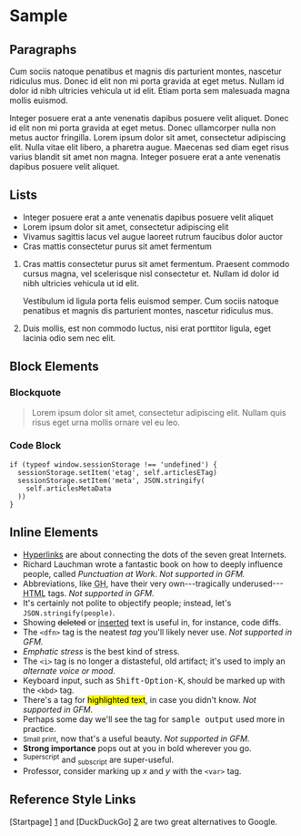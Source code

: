 Sample
======

Paragraphs
----------

Cum sociis natoque penatibus et magnis dis parturient montes, nascetur ridiculus mus. Donec id elit non mi porta gravida at eget metus. Nullam id dolor id nibh ultricies vehicula ut id elit. Etiam porta sem malesuada magna mollis euismod.

Integer posuere erat a ante venenatis dapibus posuere velit aliquet. Donec id elit non mi porta gravida at eget metus. Donec ullamcorper nulla non metus auctor fringilla. Lorem ipsum dolor sit amet, consectetur adipiscing elit. Nulla vitae elit libero, a pharetra augue. Maecenas sed diam eget risus varius blandit sit amet non magna. Integer posuere erat a ante venenatis dapibus posuere velit aliquet.

Lists
-----

* Integer posuere erat a ante venenatis dapibus posuere velit aliquet
* Lorem ipsum dolor sit amet, consectetur adipiscing elit
* Vivamus sagittis lacus vel augue laoreet rutrum faucibus dolor auctor
* Cras mattis consectetur purus sit amet fermentum

1.  Cras mattis consectetur purus sit amet fermentum. Praesent commodo cursus magna, vel scelerisque nisl consectetur et. Nullam id dolor id nibh ultricies vehicula ut id elit.

    Vestibulum id ligula porta felis euismod semper. Cum sociis natoque penatibus et magnis dis parturient montes, nascetur ridiculus mus.
    
2.  Duis mollis, est non commodo luctus, nisi erat porttitor ligula, eget lacinia odio sem nec elit.

Block Elements
--------------

### Blockquote

> Lorem ipsum dolor sit amet, consectetur adipiscing elit. Nullam quis risus eget urna mollis ornare vel eu leo.

### Code Block

    if (typeof window.sessionStorage !== 'undefined') {
      sessionStorage.setItem('etag', self.articlesETag)
      sessionStorage.setItem('meta', JSON.stringify(
        self.articlesMetaData
      ))
    }

Inline Elements
---------------

* [Hyperlinks](http://github.com/dnordstrom/polestar) are about connecting the dots of the seven great Internets.
* Richard Lauchman wrote a fantastic book on how to deeply influence people, called <cite>Punctuation at Work</cite>. *Not supported in GFM.*
* Abbreviations, like <abbr title="GitHub">GH</abbr>, have their very own---tragically underused---<abbr title="Hypertext Markup Language">HTML</abbr> tags. *Not supported in GFM.*
* It's certainly not polite to objectify people; instead, let's <code>JSON.stringify(people)</code>.
* Showing <del>deleted</del> or <ins>inserted</ins> text is useful in, for instance, code diffs.
* The `<dfn>` tag is the neatest <dfn title="HTML tag" id="html-tag">tag</dfn> you'll likely never use. *Not supported in GFM.*
* <em>Emphatic stress</em> is the best kind of stress.
* The `<i>` tag is no longer a distasteful, old artifact; it's used to imply an <i>alternate voice or mood</i>.
* Keyboard input, such as <kbd>Shift-Option-K</kbd>, should be marked up with the `<kbd>` tag.
* There's a tag for <mark>highlighted text</mark>, in case you didn't know. *Not supported in GFM.*
* Perhaps some day we'll see the tag for <samp>sample output</samp> used more in practice.
* <small>Small print</small>, now that's a useful beauty. *Not supported in GFM.*
* <strong>Strong importance</strong> pops out at you in bold wherever you go.
* <sup>Superscript</sup> and <sub>subscript</sub> are super-useful.
* Professor, consider marking up <var>x</var> and <var>y</var> with the `<var>` tag.
  
Reference Style Links
---------------------

[Startpage] [1] and [DuckDuckGo] [2] are two great alternatives to Google.

  [1]: http://startpage.com/      "Startpage"
  [2]: http://duckduckgo.com/     "DuckDuckGo"